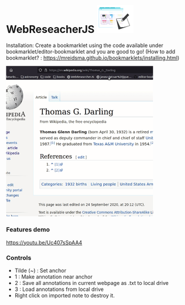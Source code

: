 # WebReseacherJS <img width=100px src="logo.png">

Installation: Create a bookmarklet using the code available under bookmarklet/editor-bookmarklet and you are good to go! (How to add bookmarklet? : https://mreidsma.github.io/bookmarklets/installing.html)

<img width=400px src="demo.gif">

### Features demo


https://youtu.be/Uc407sSpAA4


### Controls

- Tilde (~) : Set anchor 
- 1 : Make annotation near anchor
- 2 : Save all annotations in current webpage as .txt to local drive
- 3 : Load annotations from local drive
- Right click on imported note to destroy it.
